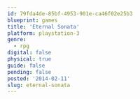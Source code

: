 ```yaml
---
id: 79fda4de-85bf-4953-901e-ca46f02e25b3
blueprint: games
title: 'Eternal Sonata'
platform: playstation-3
genre:
  - rpg
digital: false
physical: true
guide: false
pending: false
posted: '2014-02-11'
slug: eternal-sonata
---
```

